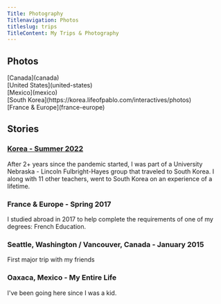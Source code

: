 ```yaml
---
Title: Photography
Titlenavigation: Photos
titleslug: trips
TitleContent: My Trips & Photography
---
```

## Photos
<div class="flex flex-wrap">
  <div markdown="1" class=" w-25 pa3 mr2">
    [Canada](canada)
  </div>
  <div markdown="1" class=" w-25 pa3 mr2">
    [United States](united-states)
  </div>
  <div markdown="1" class=" w-25 pa3 mr2">
    [Mexico](mexico)
  </div>
  <div markdown="1" class=" w-25 pa3 mr2 hot-pink">
    [South Korea](https://korea.lifeofpablo.com/interactives/photos)
  </div>
  <div markdown="1" class=" w-25 pa3">
    [France & Europe](france-europe)
  </div>
</div>

## Stories
### [Korea - Summer 2022](/korea)
After 2+ years since the pandemic started, I was part of a University Nebraska - Lincoln Fulbright-Hayes group that traveled to South Korea. I along with 11 other teachers, went to South Korea on an experience of a lifetime.

### France & Europe - Spring 2017
I studied abroad in 2017 to help complete the requirements of one of my degrees: French Education.

### Seattle, Washington / Vancouver, Canada  - January 2015
First major trip with my friends

### Oaxaca, Mexico - My Entire Life
I've been going here since I was a kid. 



